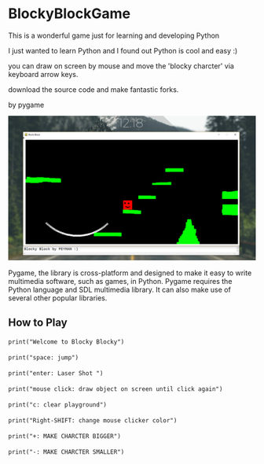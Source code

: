 # BlockyBlockGame
This is a wonderful game just for learning and developing Python

I just wanted to learn Python and I found out Python is cool and easy :)

you can draw on screen by mouse and move the 'blocky charcter' via keyboard arrow keys.

download the source code and make fantastic forks.

by pygame

![Shot](https://raw.githubusercontent.com/peymanmajidi/BlockyBlockGame/master/screenshot.png)


Pygame, the library is cross-platform and designed to make it easy to write multimedia software, such as games, in Python. Pygame requires the Python language and SDL multimedia library. It can also make use of several other popular libraries.



## How to Play
    print("Welcome to Blocky Blocky")

    print("space: jump")
    
    print("enter: Laser Shot ")
    
    print("mouse click: draw object on screen until click again")
    
    print("c: clear playground")
    
    print("Right-SHIFT: change mouse clicker color")
    
    print("+: MAKE CHARCTER BIGGER")
    
    print("-: MAKE CHARCTER SMALLER")

